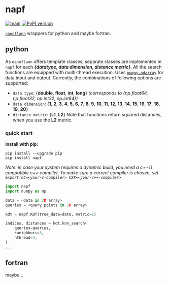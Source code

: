 # napf
[![main](https://github.com/tataratat/napf/actions/workflows/main.yml/badge.svg)](https://github.com/tataratat/napf/actions/workflows/main.yml)
[![PyPI version](https://badge.fury.io/py/napf.svg)](https://badge.fury.io/py/napf)

[`nanoflann`](https://github.com/jlblancoc/nanoflann) wrappers for python and maybe fortran.

## python
As `nanoflann` offers template classes, separate classes are implemented in `napf` for each ___{datatype, data dimension, distance metric}___. All the search functions are equipped with multi-thread execution. Uses [`numpy.ndarray`](https://numpy.org/doc/stable/reference/generated/numpy.ndarray.html) for data input and output.
Currently, the combinations of following options are supported:
- `data type`: {__double__, __float__, __int__, __long__}  _(corresponds to {np.float64, np.float32, np.int32, np.int64})_
- `data dimension`: {__1__, __2__, __3__, __4__, __5__, __6__, __7__, __8__, __9__, __10__, __11__, __12__, __13__, __14__, __15__, __16__, __17__, __18__, __19__, __20__}
- `distance metric`: {__L1__, __L2__}
Note that functions return squared distances, when you use the __L2__ metric.

### quick start
__install with pip:__
```
pip install --upgrade pip
pip install napf
```
_Note: in case your system requires a dynamic build, you need a c++11 compatible c++ compiler. To make sure a correct compiler is chosen, set `export CC=<your-c-compiler> CXX=<your-c++-compiler>`_

```python
import napf
import numpy as np

data = <data in 2D array>
queries = <query points in 2D array>

kdt = napf.KDT(tree_data=data, metric=1)

indices, distances = kdt.knn_search(
    queries=queries,
    kneighbors=3,
    nthread=4,
)
...
```

## fortran
maybe...
